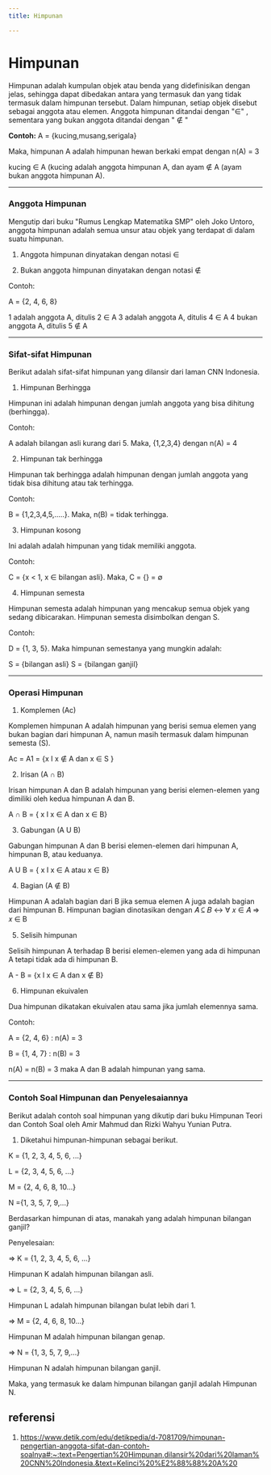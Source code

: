 ```yaml
---
title: Himpunan

---
```


# Himpunan
Himpunan adalah kumpulan objek atau benda yang didefinisikan dengan jelas, sehingga dapat dibedakan antara yang termasuk dan yang tidak termasuk dalam himpunan tersebut.
Dalam himpunan, setiap objek disebut sebagai anggota atau elemen. Anggota himpunan ditandai dengan "$\in$" , sementara yang bukan anggota ditandai dengan 
" $\notin$ "

**Contoh:** 
A = {kucing,musang,serigala}

Maka, himpunan A adalah himpunan hewan berkaki empat dengan n(A) = 3

kucing  $\in$  A (kucing adalah anggota himpunan A, dan ayam  $\notin$  A (ayam bukan anggota himpunan A).


---

### Anggota Himpunan
Mengutip dari buku "Rumus Lengkap Matematika SMP" oleh Joko Untoro, anggota himpunan adalah semua unsur atau objek yang terdapat di dalam suatu himpunan.

1. Anggota himpunan dinyatakan dengan notasi   $\in$

2. Bukan anggota himpunan dinyatakan dengan notasi  $\notin$

Contoh:

A = {2, 4, 6, 8}

1 adalah anggota A, ditulis 2  $\in$  A
3 adalah anggota A, ditulis 4  $\in$  A
4 bukan anggota A, ditulis 5  $\notin$  A


---

### Sifat-sifat Himpunan
Berikut adalah sifat-sifat himpunan yang dilansir dari laman CNN Indonesia.

1. Himpunan Berhingga

Himpunan ini adalah himpunan dengan jumlah anggota yang bisa dihitung (berhingga).

Contoh:

A adalah bilangan asli kurang dari 5. Maka, {1,2,3,4} dengan n(A) = 4

2. Himpunan tak berhingga

Himpunan tak berhingga adalah himpunan dengan jumlah anggota yang tidak bisa dihitung atau tak terhingga.

Contoh:

B = {1,2,3,4,5,.....}. Maka, n(B) = tidak terhingga.

3. Himpunan kosong

Ini adalah adalah himpunan yang tidak memiliki anggota.

Contoh:

C = {x < 1, x ∈ bilangan asli}. Maka, C = {} = ∅

4. Himpunan semesta

Himpunan semesta adalah himpunan yang mencakup semua objek yang sedang dibicarakan. Himpunan semesta disimbolkan dengan S.

Contoh:

D = {1, 3, 5}. Maka himpunan semestanya yang mungkin adalah:

S = {bilangan asli}
S = {bilangan ganjil}


---

### Operasi Himpunan
1. Komplemen (Ac)

Komplemen himpunan A adalah himpunan yang berisi semua elemen yang bukan bagian dari himpunan A, namun masih termasuk dalam himpunan semesta (S).

Ac = A1 = {x I x ∉ A dan x ∈ S }

2. Irisan (A ∩ B)

Irisan himpunan A dan B adalah himpunan yang berisi elemen-elemen yang dimiliki oleh kedua himpunan A dan B.

A ∩ B = { x I x ∈ A dan x ∈ B}

3. Gabungan (A U B)

Gabungan himpunan A dan B berisi elemen-elemen dari himpunan A, himpunan B, atau keduanya.

A U B = { x I x ∈ A atau x ∈ B}

4. Bagian (A ∉ B)

Himpunan A adalah bagian dari B jika semua elemen A juga adalah bagian dari himpunan B. Himpunan bagian dinotasikan dengan 𝐴 ⊆ 𝐵 ↔ ∀ 𝑥 ∈ 𝐴 ⇒ 𝑥 ∈ B

5. Selisih himpunan

Selisih himpunan A terhadap B berisi elemen-elemen yang ada di himpunan A tetapi tidak ada di himpunan B.

A - B = {x I x ∈ A dan x ∉ B}

6. Himpunan ekuivalen

Dua himpunan dikatakan ekuivalen atau sama jika jumlah elemennya sama.

Contoh:

A = {2, 4, 6} : n(A) = 3

B = {1, 4, 7} : n(B) = 3

n(A) = n(B) = 3 maka A dan B adalah himpunan yang sama.


---
### Contoh Soal Himpunan dan Penyelesaiannya
Berikut adalah contoh soal himpunan yang dikutip dari buku Himpunan Teori dan Contoh Soal oleh Amir Mahmud dan Rizki Wahyu Yunian Putra.

1. Diketahui himpunan-himpunan sebagai berikut.

K = {1, 2, 3, 4, 5, 6, ...}

L = {2, 3, 4, 5, 6, ...}

M = {2, 4, 6, 8, 10...}

N ={1, 3, 5, 7, 9,...}

Berdasarkan himpunan di atas, manakah yang adalah himpunan bilangan ganjil?

Penyelesaian:

=> K = {1, 2, 3, 4, 5, 6, ...}

Himpunan K adalah himpunan bilangan asli.

=> L = {2, 3, 4, 5, 6, ...}

Himpunan L adalah himpunan bilangan bulat lebih dari 1.

=> M = {2, 4, 6, 8, 10...}

Himpunan M adalah himpunan bilangan genap.

=> N = {1, 3, 5, 7, 9,...}

Himpunan N adalah himpunan bilangan ganjil.

Maka, yang termasuk ke dalam himpunan bilangan ganjil adalah Himpunan N.

## referensi
1. https://www.detik.com/edu/detikpedia/d-7081709/himpunan-pengertian-anggota-sifat-dan-contoh-soalnya#:~:text=Pengertian%20Himpunan,dilansir%20dari%20laman%20CNN%20Indonesia.&text=Kelinci%20%E2%88%88%20A%20